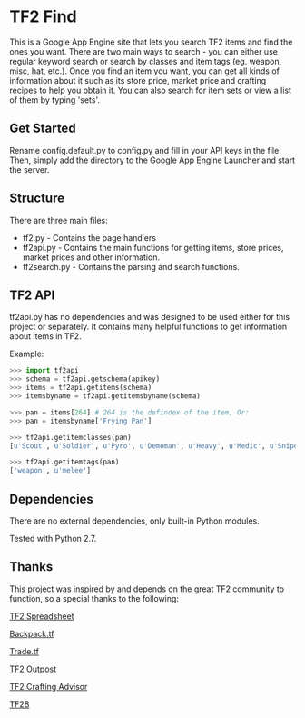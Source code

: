 TF2 Find
========

This is a Google App Engine site that lets you search TF2 items and find the ones you want. There are two main ways to search - you can either use regular keyword search or search by classes and item tags (eg. weapon, misc, hat, etc.). Once you find an item you want, you can get all kinds of information about it such as its store price, market price and crafting recipes to help you obtain it. You can also search for item sets or view a list of them by typing 'sets'.

Get Started
-----------

Rename config.default.py to config.py and fill in your API keys in the file. Then, simply add the directory to the Google App Engine Launcher and start the server.

Structure
---------

There are three main files:

 * tf2.py - Contains the page handlers
 * tf2api.py - Contains the main functions for getting items, store prices, market prices and other information.
 * tf2search.py - Contains the parsing and search functions.

TF2 API
-------
tf2api.py has no dependencies and was designed to be used either for this project or separately. It contains many helpful functions to get information about items in TF2.

Example:
```python
>>> import tf2api
>>> schema = tf2api.getschema(apikey)
>>> items = tf2api.getitems(schema)
>>> itemsbyname = tf2api.getitemsbyname(schema)

>>> pan = items[264] # 264 is the defindex of the item, Or:
>>> pan = itemsbyname['Frying Pan']

>>> tf2api.getitemclasses(pan)
[u'Scout', u'Soldier', u'Pyro', u'Demoman', u'Heavy', u'Medic', u'Sniper']

>>> tf2api.getitemtags(pan)
['weapon', u'melee']
```

Dependencies
------------
There are no external dependencies, only built-in Python modules.

Tested with Python 2.7.

Thanks
------
This project was inspired by and depends on the great TF2 community to function, so a special thanks to the following:

[TF2 Spreadsheet](http://tf2spreadsheet.traderempire.com)

[Backpack.tf](http://backpack.tf)

[Trade.tf](http://trade.tf)

[TF2 Outpost](http://tf2outpost.com)

[TF2 Crafting Advisor](http://tf2crafting.info)

[TF2B](http://tf2b.com)
